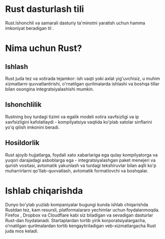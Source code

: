 # Rust dasturlash tili
Rust.Ishonchli va samarali dasturiy ta'minotni yaratish uchun hamma imkoniyat beradigan til .
# Nima uchun Rust?
## Ishlash
Rust juda tez va xotirada tejamkor: ish vaqti yoki axlat yig'uvchisiz, u muhim xizmatlarni quvvatlantirishi, o'rnatilgan qurilmalarda ishlashi va boshqa tillar bilan osongina integratsiyalashishi mumkin.

## Ishonchlilik
Rustning boy turdagi tizimi va egalik modeli xotira xavfsizligi va ip xavfsizligini kafolatlaydi - kompilyatsiya vaqtida ko'plab xatolar sinflarini yo'q qilish imkonini beradi.

## Hosildorlik
Rust ajoyib hujjatlarga, foydali xato xabarlariga ega qulay kompilyatorga va yuqori darajadagi asboblarga ega - integratsiyalashgan paket menejeri va qurish vositasi, avtomatik yakunlash va turdagi tekshiruvlar bilan aqlli ko'p muharrirlarni qo'llab-quvvatlash, avtomatik formatlovchi va boshqalar.
# Ishlab chiqarishda


Dunyo bo'ylab yuzlab kompaniyalar bugungi kunda ishlab chiqarishda Rustdan tez, kam resursli, platformalararo yechimlar uchun foydalanmoqda. Firefox , Dropbox va Cloudflare kabi siz biladigan va sevadigan dasturlar Rust-dan foydalanadi. Startaplardan tortib yirik korporatsiyalargacha, o‘rnatilgan qurilmalardan tortib kengaytiriladigan veb-xizmatlargacha Rust juda mos keladi.